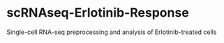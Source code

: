 # scRNAseq-Erlotinib-Response
Single-cell RNA-seq preprocessing and analysis of Erlotinib-treated cells
